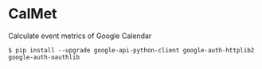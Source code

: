 CalMet
================================================================================

Calculate event metrics of Google Calendar


```
$ pip install --upgrade google-api-python-client google-auth-httplib2 google-auth-oauthlib
```
